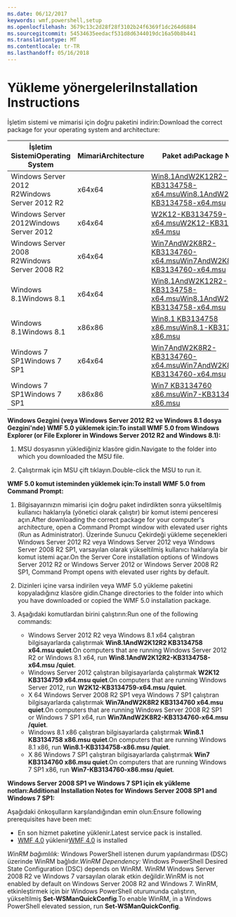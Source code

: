 ```yaml
---
ms.date: 06/12/2017
keywords: wmf,powershell,setup
ms.openlocfilehash: 3679c13c2d28f28f3102b24f6369f1dc264d6884
ms.sourcegitcommit: 54534635eedacf531d8d6344019dc16a50b8b441
ms.translationtype: MT
ms.contentlocale: tr-TR
ms.lasthandoff: 05/16/2018
---
```

# <a name="installation-instructions"></a><span data-ttu-id="fb275-102">Yükleme yönergeleri</span><span class="sxs-lookup"><span data-stu-id="fb275-102">Installation Instructions</span></span>

<span data-ttu-id="fb275-103">İşletim sistemi ve mimarisi için doğru paketini indirin:</span><span class="sxs-lookup"><span data-stu-id="fb275-103">Download the correct package for your operating system and architecture:</span></span>

| <span data-ttu-id="fb275-104">İşletim Sistemi</span><span class="sxs-lookup"><span data-stu-id="fb275-104">Operating System</span></span>       | <span data-ttu-id="fb275-105">Mimari</span><span class="sxs-lookup"><span data-stu-id="fb275-105">Architecture</span></span> | <span data-ttu-id="fb275-106">Paket adı</span><span class="sxs-lookup"><span data-stu-id="fb275-106">Package Name</span></span>              |
|------------------------|--------------|---------------------------|
| <span data-ttu-id="fb275-107">Windows Server 2012 R2</span><span class="sxs-lookup"><span data-stu-id="fb275-107">Windows Server 2012 R2</span></span> | <span data-ttu-id="fb275-108">x64</span><span class="sxs-lookup"><span data-stu-id="fb275-108">x64</span></span>      | [<span data-ttu-id="fb275-109">Win8.1AndW2K12R2-KB3134758-x64.msu</span><span class="sxs-lookup"><span data-stu-id="fb275-109">Win8.1AndW2K12R2-KB3134758-x64.msu</span></span>](http://go.microsoft.com/fwlink/?LinkId=717507) |
| <span data-ttu-id="fb275-110">Windows Server 2012</span><span class="sxs-lookup"><span data-stu-id="fb275-110">Windows Server 2012</span></span>    | <span data-ttu-id="fb275-111">x64</span><span class="sxs-lookup"><span data-stu-id="fb275-111">x64</span></span>      | [<span data-ttu-id="fb275-112">W2K12-KB3134759-x64.msu</span><span class="sxs-lookup"><span data-stu-id="fb275-112">W2K12-KB3134759-x64.msu</span></span>](http://go.microsoft.com/fwlink/?LinkId=717506) |
| <span data-ttu-id="fb275-113">Windows Server 2008 R2</span><span class="sxs-lookup"><span data-stu-id="fb275-113">Windows Server 2008 R2</span></span> | <span data-ttu-id="fb275-114">x64</span><span class="sxs-lookup"><span data-stu-id="fb275-114">x64</span></span>      | [<span data-ttu-id="fb275-115">Win7AndW2K8R2-KB3134760-x64.msu</span><span class="sxs-lookup"><span data-stu-id="fb275-115">Win7AndW2K8R2-KB3134760-x64.msu</span></span>](http://go.microsoft.com/fwlink/?LinkId=717504) |
| <span data-ttu-id="fb275-116">Windows 8.1</span><span class="sxs-lookup"><span data-stu-id="fb275-116">Windows 8.1</span></span>            | <span data-ttu-id="fb275-117">x64</span><span class="sxs-lookup"><span data-stu-id="fb275-117">x64</span></span>          | [<span data-ttu-id="fb275-118">Win8.1AndW2K12R2-KB3134758-x64.msu</span><span class="sxs-lookup"><span data-stu-id="fb275-118">Win8.1AndW2K12R2-KB3134758-x64.msu</span></span>](http://go.microsoft.com/fwlink/?LinkId=717507) |
| <span data-ttu-id="fb275-119">Windows 8.1</span><span class="sxs-lookup"><span data-stu-id="fb275-119">Windows 8.1</span></span>            | <span data-ttu-id="fb275-120">x86</span><span class="sxs-lookup"><span data-stu-id="fb275-120">x86</span></span>          | [<span data-ttu-id="fb275-121">Win8.1 KB3134758 x86.msu</span><span class="sxs-lookup"><span data-stu-id="fb275-121">Win8.1-KB3134758-x86.msu</span></span>](http://go.microsoft.com/fwlink/?LinkID=717963) |
| <span data-ttu-id="fb275-122">Windows 7 SP1</span><span class="sxs-lookup"><span data-stu-id="fb275-122">Windows 7 SP1</span></span>          | <span data-ttu-id="fb275-123">x64</span><span class="sxs-lookup"><span data-stu-id="fb275-123">x64</span></span>          | [<span data-ttu-id="fb275-124">Win7AndW2K8R2-KB3134760-x64.msu</span><span class="sxs-lookup"><span data-stu-id="fb275-124">Win7AndW2K8R2-KB3134760-x64.msu</span></span>](http://go.microsoft.com/fwlink/?LinkId=717504) |
| <span data-ttu-id="fb275-125">Windows 7 SP1</span><span class="sxs-lookup"><span data-stu-id="fb275-125">Windows 7 SP1</span></span>          | <span data-ttu-id="fb275-126">x86</span><span class="sxs-lookup"><span data-stu-id="fb275-126">x86</span></span>          | [<span data-ttu-id="fb275-127">Win7 KB3134760 x86.msu</span><span class="sxs-lookup"><span data-stu-id="fb275-127">Win7-KB3134760-x86.msu</span></span>](http://go.microsoft.com/fwlink/?LinkID=717962) |


<span data-ttu-id="fb275-128">**Windows Gezgini (veya Windows Server 2012 R2 ve Windows 8.1 dosya Gezgini'nde) WMF 5.0 yüklemek için:**</span><span class="sxs-lookup"><span data-stu-id="fb275-128">**To install WMF 5.0 from Windows Explorer (or File Explorer in Windows Server 2012 R2 and Windows 8.1):**</span></span>

1. <span data-ttu-id="fb275-129">MSU dosyasının yüklediğiniz klasöre gidin.</span><span class="sxs-lookup"><span data-stu-id="fb275-129">Navigate to the folder into which you downloaded the MSU file.</span></span>

2. <span data-ttu-id="fb275-130">Çalıştırmak için MSU çift tıklayın.</span><span class="sxs-lookup"><span data-stu-id="fb275-130">Double-click the MSU to run it.</span></span>

<span data-ttu-id="fb275-131">**WMF 5.0 komut isteminden yüklemek için:**</span><span class="sxs-lookup"><span data-stu-id="fb275-131">**To install WMF 5.0 from Command Prompt:**</span></span>

1. <span data-ttu-id="fb275-132">Bilgisayarınızın mimarisi için doğru paket indirdikten sonra yükseltilmiş kullanıcı haklarıyla (yönetici olarak çalıştır) bir komut istemi penceresi açın.</span><span class="sxs-lookup"><span data-stu-id="fb275-132">After downloading the correct package for your computer's architecture, open a Command Prompt window with elevated user rights (Run as Administrator).</span></span> <span data-ttu-id="fb275-133">Üzerinde Sunucu Çekirdeği yükleme seçenekleri Windows Server 2012 R2 veya Windows Server 2012 veya Windows Server 2008 R2 SP1, varsayılan olarak yükseltilmiş kullanıcı haklarıyla bir komut istemi açar.</span><span class="sxs-lookup"><span data-stu-id="fb275-133">On the Server Core installation options of Windows Server 2012 R2 or Windows Server 2012 or Windows Server 2008 R2 SP1, Command Prompt opens with elevated user rights by default.</span></span>

2. <span data-ttu-id="fb275-134">Dizinleri içine varsa indirilen veya WMF 5.0 yükleme paketini kopyaladığınız klasöre gidin.</span><span class="sxs-lookup"><span data-stu-id="fb275-134">Change directories to the folder into which you have downloaded or copied the WMF 5.0 installation package.</span></span>

3. <span data-ttu-id="fb275-135">Aşağıdaki komutlardan birini çalıştırın:</span><span class="sxs-lookup"><span data-stu-id="fb275-135">Run one of the following commands:</span></span>
    - <span data-ttu-id="fb275-136">Windows Server 2012 R2 veya Windows 8.1 x64 çalıştıran bilgisayarlarda çalıştırmak **Win8.1AndW2K12R2 KB3134758 x64.msu quiet**.</span><span class="sxs-lookup"><span data-stu-id="fb275-136">On computers that are running Windows Server 2012 R2 or Windows 8.1 x64, run **Win8.1AndW2K12R2-KB3134758-x64.msu /quiet**.</span></span>
    - <span data-ttu-id="fb275-137">Windows Server 2012 çalıştıran bilgisayarlarda çalıştırmak **W2K12 KB3134759 x64.msu quiet**.</span><span class="sxs-lookup"><span data-stu-id="fb275-137">On computers that are running Windows Server 2012, run **W2K12-KB3134759-x64.msu /quiet**.</span></span>
    - <span data-ttu-id="fb275-138">X 64 Windows Server 2008 R2 SP1 veya Windows 7 SP1 çalıştıran bilgisayarlarda çalıştırmak **Win7AndW2K8R2 KB3134760 x64.msu quiet**.</span><span class="sxs-lookup"><span data-stu-id="fb275-138">On computers that are running Windows Server 2008 R2 SP1 or Windows 7 SP1 x64, run **Win7AndW2K8R2-KB3134760-x64.msu /quiet**.</span></span>
    - <span data-ttu-id="fb275-139">Windows 8.1 x86 çalıştıran bilgisayarlarda çalıştırmak **Win8.1 KB3134758 x86.msu quiet**.</span><span class="sxs-lookup"><span data-stu-id="fb275-139">On computers that are running Windows 8.1 x86, run **Win8.1-KB3134758-x86.msu /quiet**.</span></span>
    - <span data-ttu-id="fb275-140">X 86 Windows 7 SP1 çalıştıran bilgisayarlarda çalıştırmak **Win7 KB3134760 x86.msu quiet**.</span><span class="sxs-lookup"><span data-stu-id="fb275-140">On computers that are running Windows 7 SP1 x86, run **Win7-KB3134760-x86.msu /quiet**.</span></span>

<span data-ttu-id="fb275-141">**Windows Server 2008 SP1 ve Windows 7 SP1 için ek yükleme notları:**</span><span class="sxs-lookup"><span data-stu-id="fb275-141">**Additional Installation Notes for Windows Server 2008 SP1 and Windows 7 SP1:**</span></span>

<span data-ttu-id="fb275-142">Aşağıdaki önkoşulların karşılandığından emin olun:</span><span class="sxs-lookup"><span data-stu-id="fb275-142">Ensure following prerequisites have been met:</span></span>
- <span data-ttu-id="fb275-143">En son hizmet paketine yüklenir.</span><span class="sxs-lookup"><span data-stu-id="fb275-143">Latest service pack is installed.</span></span>
- <span data-ttu-id="fb275-144">[WMF 4.0](http://www.microsoft.com/en-us/download/details.aspx?id=40855) yüklenir</span><span class="sxs-lookup"><span data-stu-id="fb275-144">[WMF 4.0](http://www.microsoft.com/en-us/download/details.aspx?id=40855) is installed</span></span>

<span data-ttu-id="fb275-145">*WinRM bağımlılık:* Windows PowerShell istenen durum yapılandırması (DSC) üzerinde WinRM bağlıdır.</span><span class="sxs-lookup"><span data-stu-id="fb275-145">*WinRM Dependency:* Windows PowerShell Desired State Configuration (DSC) depends on WinRM.</span></span> <span data-ttu-id="fb275-146">WinRM Windows Server 2008 R2 ve Windows 7 varsayılan olarak etkin değildir.</span><span class="sxs-lookup"><span data-stu-id="fb275-146">WinRM is not enabled by default on Windows Server 2008 R2 and Windows 7.</span></span> <span data-ttu-id="fb275-147">WinRM, etkinleştirmek için bir Windows PowerShell oturumunda çalıştırın, yükseltilmiş **Set-WSManQuickConfig**.</span><span class="sxs-lookup"><span data-stu-id="fb275-147">To enable WinRM, in a Windows PowerShell elevated session, run **Set-WSManQuickConfig**.</span></span>
